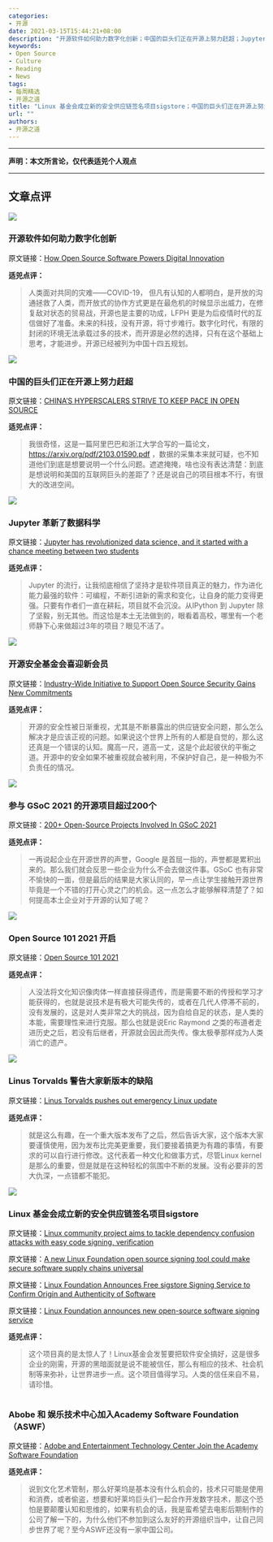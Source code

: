 ```yaml
---
categories:
- 开源
date: 2021-03-15T15:44:21+08:00
description: "开源软件如何助力数字化创新；中国的巨头们正在开源上努力赶超；Jupyter 革新了数据科学；开源安全基金会喜迎新会员；参与 GSoC 2021 的开源项目超过200个；Open Source 101 2021 开启；Linus Torvalds 警告大家新版本的缺陷；Linux 基金会成立新的安全供应链签名项目sigstore；Abobe 和 娱乐技术中心加入Academy Software Foundation（ASWF）"
keywords:
- Open Source
- Culture
- Reading
- News
tags:
- 每周精选
- 开源之道
title: "Linux 基金会成立新的安全供应链签名项目sigstore；中国的巨头们正在开源上努力赶超等开源之道一周精选2021 03 14"
url: ""
authors:
- 开源之道
---
```

---
**声明：本文所言论，仅代表适兕个人观点**

---

## 文章点评

![](https://3ovyg21t17l11k49tk1oma21-wpengine.netdna-ssl.com/wp-content/uploads/2020/04/Open-Source-Vulnerabilities.jpg)

### 开源软件如何助力数字化创新

原文链接：[How Open Source Software Powers Digital Innovation](https://devops.com/how-open-source-software-powers-digital-innovation/)

**适兕点评：**

>人类面对共同的灾难——COVID-19， 但凡有认知的人都明白，是开放的沟通拯救了人类，而开放式的协作方式更是在最危机的时候显示出威力，在修复敌对状态的贸易战，开源也是主要的功成，LFPH 更是为后疫情时代的互信做好了准备。未来的科技，没有开源，将寸步难行。数字化时代，有限的封闭的环境无法承载过多的技术，而开源是必然的选择，只有在这个基础上思考，才能进步。开源已经被列为中国十四五规划。

![](https://3s81si1s5ygj3mzby34dq6qf-wpengine.netdna-ssl.com/wp-content/uploads/2021/01/ab_neuromorphic-678x381.jpg)

### 中国的巨头们正在开源上努力赶超

原文链接：[CHINA’S HYPERSCALERS STRIVE TO KEEP PACE IN OPEN SOURCE](https://www.nextplatform.com/2021/03/08/chinas-hyperscalers-strive-to-keep-pace-in-open-source/)

**适兕点评：**

> 我很奇怪，这是一篇阿里巴巴和浙江大学合写的一篇论文， https://arxiv.org/pdf/2103.01590.pdf ，数据的采集本来就可疑，也不知道他们到底是想要说明一个什么问题。遮遮掩掩，啥也没有表达清楚：到底是想说明和美国的互联网巨头的差距了？还是说自己的项目根本不行，有很大的改进空间。

![](https://www.techrepublic.com/a/hub/i/r/2019/07/16/fd84405e-e22d-4928-992f-4c838521a829/resize/770x/04255c42a5cf59b6a0086c24b2fec26f/data-scientist.jpg)

### Jupyter 革新了数据科学

原文链接：[Jupyter has revolutionized data science, and it started with a chance meeting between two students](https://www.techrepublic.com/article/jupyter-has-revolutionized-data-science-and-it-started-with-a-chance-meeting-between-two-students/)

**适兕点评：**

>Jupyter 的流行，让我彻底相信了坚持才是软件项目真正的魅力，作为进化能力最强的软件：可编程，不断引进新的需求和变化，让自身的能力变得更强。只要有作者们一直在耕耘，项目就不会沉没。从IPython 到 Jupyter 除了坚毅，别无其他。而这恰是本土无法做到的，眼看着高校，哪里有一个老师静下心来做超过3年的项目？眼见不活了。

![](https://openssf.org/wp-content/uploads/sites/112/2020/07/openssf-color.svg)

### 开源安全基金会喜迎新会员

原文链接：[Industry-Wide Initiative to Support Open Source Security Gains New Commitments](https://www.prnewswire.com/news-releases/industry-wide-initiative-to-support-open-source-security-gains-new-commitments-301243676.html)

**适兕点评：**

>开源的安全性被日渐重视，尤其是不断暴露出的供应链安全问题，那么怎么解决才是应该正视的问题。如果说这个世界上所有的人都是自觉的，那么这还真是一个错误的认知。魔高一尺，道高一丈，这是个此起彼伏的平衡之道。开源中的安全如果不被重视就会被利用，不保护好自己，是一种极为不负责任的情况。

![](https://www.phoronix.com/assets/categories/google.jpg)

### 参与 GSoC 2021 的开源项目超过200个

原文链接：[200+ Open-Source Projects Involved In GSoC 2021](https://www.phoronix.com/scan.php?page=news_item&px=GSoC-2021-Projects)

**适兕点评：**

>一再说起企业在开源世界的声誉，Google 是首屈一指的，声誉都是累积出来的。那么我们就会反思一些企业为什么不会去做这件事。GSoC 也有非常不愉快的一面，但是最后的结果是大家认同的，早一点让学生接触开源世界毕竟是一个不错的打开心灵之门的机会。这一点怎么才能够解释清楚了？如何提高本土企业对于开源的认知了呢？

![](https://www.eff.org/files/banner_library/2021_os101_instagram.jpg)

### Open Source 101 2021 开启

原文链接：[Open Source 101 2021](https://www.eff.org/event/open-source-101)

**适兕点评：**

>人没法将文化知识像肉体一样直接获得遗传，而是需要不断的传授和学习才能获得的，也就是说技术是有极大可能失传的，或者在几代人停滞不前的，没有发展的，这是对人类非常之大的挑战，因为自给自足的状态，是人类的本能，需要理性来进行克服。那么也就是说Eric Raymond 之类的布道者走进历史之后，若没有后继者，开源就会因此而失传。像太极拳那样成为人类消亡的遗产。

![](https://cdn.mos.cms.futurecdn.net/qcYVxnjg7wvTi9hcrWH66F-1024-80.jpg.webp)

### Linus Torvalds 警告大家新版本的缺陷

原文链接：[Linus Torvalds pushes out emergency Linux update](https://www.techradar.com/news/linus-torvalds-pushes-out-emergency-linux-update?utm_medium=email&utm_source=topic+optin&utm_campaign=awareness&utm_content=20210313+prog+nl&mkt_tok=MTA3LUZNUy0wNzAAAAF7yEk3kP8C9OX3Ox0FxjjpUiSvx0bGW6dgGeTTnwK_ht9EyeYefY14U18TLjMYlpzCLvEyUx83O__6xBwwnCVgHlTShg-d2IK9wqVWsFV6bV6UUw)

**适兕点评：**

>就是这么有趣，在一个重大版本发布了之后，然后告诉大家，这个版本大家要谨慎使用，因为发布比完美更重要，我们要接着搞更为有趣的事情，有要求的可以自行进行修改。这代表着一种文化和做事方式，尽管Linux kernel 是那么的重要，但是就是在这种轻松的氛围中不断的发展。没有必要非的苦大仇深，一点错都不能犯。

![](https://portswigger.net/cms/images/55/47/9467-article-210311-linux-foundation-body-text.png)

### Linux 基金会成立新的安全供应链签名项目sigstore

原文链接：[Linux community project aims to tackle dependency confusion attacks with easy code signing, verification](https://portswigger.net/daily-swig/linux-community-project-aims-to-tackle-dependency-confusion-attacks-with-easy-code-signing-verification)

原文链接：[A new Linux Foundation open source signing tool could make secure software supply chains universal](https://www.techrepublic.com/article/a-new-linux-foundation-open-source-signing-tool-could-make-secure-software-supply-chains-universal/)

原文链接：[Linux Foundation Announces Free sigstore Signing Service to Confirm Origin and Authenticity of Software](https://devops.com/linux-foundation-announces-free-sigstore-signing-service-to-confirm-origin-and-authenticity-of-software/)

原文链接：[Linux Foundation announces new open-source software signing service](https://www.zdnet.com/article/linux-foundation-announces-new-open-source-software-signing-service/)

**适兕点评：**

>这个项目真的是太惊人了！Linux基金会发誓要把软件安全搞好，这是很多企业的刚需，开源的黑暗面就是说不能被信任，那么有相应的技术、社会机制等来弥补，让世界进步一点。这个项目值得学习。人类的信任来自不易，请珍惜。

![]()

### Abobe 和 娱乐技术中心加入Academy Software Foundation（ASWF）

原文链接：[Adobe and Entertainment Technology Center Join the Academy Software Foundation](https://www.prnewswire.com/news-releases/adobe-and-entertainment-technology-center-join-the-academy-software-foundation-301245734.html)

**适兕点评：**

>说到文化艺术管制，那么好莱坞是基本没有什么机会的，技术只可能是使用和消费，或者偷盗，想要和好莱坞巨头们一起合作开发数字技术，那这个恐怕是要颠覆认知和思维的，如果有机会的话，我是蛮希望去电影后期制作的公司了解一下的，为什么他们不参加到这么友好的开源组织当中，让自己同步世界了呢？至今ASWF还没有一家中国公司。
